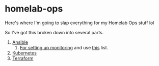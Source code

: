 # homelab-ops

Here's where I'm going to slap everything for my Homelab Ops stuff lol

So I've got this broken down into several parts.
1. [Ansible](./ansible/)
   1. [For setting up monitoring](./ansible/playbooks/install-monitoring.yml) and use [this](./ansible/inventory/hosts) list.
2. [Kubernetes](./kubernetes/)
3. [Terraform](./terraform/)